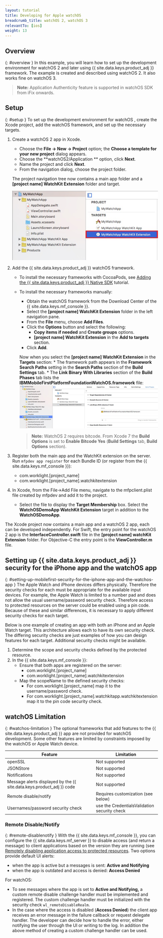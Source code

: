 ```yaml
---
layout: tutorial
title: Developing for Apple watchOS
breadcrumb_title: watchOS 2, watchOS 3
relevantTo: [ios]
weight: 13
---
```

<!-- NLS_CHARSET=UTF-8 -->
## Overview
{: #overview }
In this example, you will learn how  to set up the development environment for watchOS 2 and later using {{ site.data.keys.product_adj }} framework. The example is created and described using watchOS 2. It also works fine on watchOS 3.

>**Note:** Application Authenticity feature is supported in watchOS SDK from iFix <version> onwards.

## Setup
{: #setup }
To set up the development environment for watchOS , create the Xcode project, add the watchOS framework, and set up the necessary targets.

1. Create a watchOS 2 app in Xcode.
    * Choose the **File → New → Project** option; the **Choose a template for your new project** dialog appears.
    * Choose the **watchOS2/Application ** option, click **Next**.
    * Name the project and click **Next**.
    * From the navigation dialog, choose the project folder.

    The project navigation tree now contains a main app folder and a **[project name] WatchKit Extension** folder and target.

    ![WatchOS project in Xcode](WatchOSProject.jpg)

2. Add the {{ site.data.keys.product_adj }} watchOS framework.
    * To install the necessary frameworks with CocoaPods, see [Adding the {{ site.data.keys.product_adj }} Native SDK](../../application-development/sdk/ios/#adding-support-for-apple-watchos) tutorial.
    * To install the necessary frameworks manually:
        * Obtain the watchOS framework from the Download Center of the {{ site.data.keys.mf_console }}.
        * Select the **[project name] WatchKit Extension** folder in the left navigation pane.
        * From the **File** menu, choose **Add Files**.
        * Click the **Options** button and select the following:
            * **Copy items if needed** and **Create groups** options.
            * **[project name] WatchKit Extension** in the **Add to targets** section.
        * Click **Add**.

        Now when you select the **[project name] WatchKit Extension** in the **Targets** section:
            * The framework path appears in the **Framework Search Paths** setting in the **Search Paths** section of the **Build Settings** tab.
            * The **Link Binary With Libraries** section of the **Build Phases** tab lists the **IBMMobileFirstPlatformFoundationWatchOS.framework** file:
            ![watchOS linked frameworks](watchOSlinkedframeworks.jpg)

        > **Note:** WatchOS 2 requires bitcode. From Xcode 7 the **Build Options** is set to **Enable Bitcode Yes** (**Build Settings** tab, **Build Options** section).

3. Register both the main app and the WatchKit extension on the server. Run `mfpdev app register` for each Bundle ID (or register from the {{ site.data.keys.mf_console }}):
    * com.worklight.[project_name]
    * com.worklight.[project_name].watchkitextension

4. In Xcode, from the File->Add File menu, navigate to the mfpclient.plist file created by mfpdev and add it to the project.
    * Select the file to display the **Target Membership** box. Select the **WatchOSDemoApp WatchKit Extension** target in addition to the **WatchOSDemoApp**.

The Xcode project now contains a main app and a watchOS 2 app, each can be developed independently. For Swift, the entry point for the watchOS 2 app is the **InterfaceController.swift** file in the **[project name] watchKit Extension** folder. For Objective-C the entry point is the **ViewController.m** file.

## Setting up {{ site.data.keys.product_adj }} security for the iPhone app and the watchOS app
{: #setting-up-mobilefirst-security-for-the-iphone-app-and-the-watchos-app }
The Apple Watch and iPhone devices differs physically. Therefore the security checks for each must be appropriate for the available input devices. For example, the Apple Watch is limited to a number pad and does not allow the usual username/password security check. Therefore access to protected resources on the server could be enabled using a pin code. Because of these and similar differences, it is necessary to apply different security checks for each target.

Below is one example of creating an app with both an iPhone and an Apple Watch target. This architecture allows each to have its own security check. The differing security checks are just examples of how you can design features for each target. Additional security checks might be available.

1. Determine the scope and security checks defined by the protected resource.
2. In the {{ site.data.keys.mf_console }}:
    * Ensure that both apps are registered on the server:
        * com.worklight.[project_name]
        * com.worklight.[project_name].watchkitextension
    * Map the scopeName to the defined security checks:
        * For com.worklight.[project_name] map it to the username/password check.
        * For com.worklight.[project_name].watchkitapp.watchkitextension map it to the pin code security check.

## watchOS Limitation
{: #watchos-limitation }
The optional frameworks that add features to the {{ site.data.keys.product_adj }} app are not provided for watchOS development. Some other features are limited by constraints imposed by the watchOS or Apple Watch device.

| Feature | Limitation |
|---------|------------|
| openSSL | Not supported |
| JSONStore| Not supported |
| Notifications | Not supported |
| Message alerts displayed by the {{ site.data.keys.product_adj }} code | Not supported |
| Remote disable/notify	| Requires customization (see below) |
| Usernames/password security check | use the CredentialsValidation security check |

### Remote Disable/Notify
{: #remote-disablenotify }
With the {{ site.data.keys.mf_console }}, you can configure the {{ site.data.keys.mf_server }} to disable access (and return a message) to client applications based on the version they are running (see [Remotely disabling application access to protected resources](../../administering-apps/using-console/#remotely-disabling-application-access-to-protected-resources). Two options provide default UI alerts:

* when the app is active but a messages is sent: **Active and Notifying**
* when the app is outdated and access is denied: **Access Denied**

For watchOS:

* To see messages where the app is set to **Active and Notifying,** a custom remote disable challenge handler must be implemented and registered. The custom challenge handler must be initialized with the security check `wl_remoteDisableRealm`.
* In the case where the access is disabled (**Access Denied**) the client app receives an error message in the failure callback or request delegate handler. The developer can decide how to handle the error, either notifying the user through the UI or writing to the log. In addition the above method of creating a custom challenge handler can be used.
